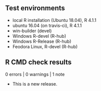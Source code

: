 ## Test environments
* local R installation (Ubuntu 18.04), R 4.1.1
* ubuntu 16.04 (on travis-ci), R 4.1.1
* win-builder (devel)
* Windows R-devel (R-hub) 
* Windows R-Release (R-hub) 
* Feodora Linux, R-devel (R-hub)



## R CMD check results

0 errors | 0 warnings | 1 note

* This is a new release.
